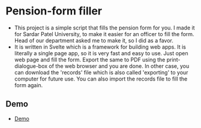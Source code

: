 # Pension-form filler

- This project is a simple script that fills the pension form for you. I made it for Sardar Patel University, to make it easier for an officer to fill the form. Head of our department asked me to make it, so I did as a favor.
- It is written in Svelte which is a framework for building web apps. It is literally a single page app, so it is very fast and easy to use. Just open web page and fill the form. Export the same to PDF using the print-dialogue-box of the web browser and you are done. In other case, you can download the 'records' file which is also called 'exporting' to your computer for future use. You can also import the records file to fill the form again.

## Demo

- [Demo](https://pension-form.netlify.app/)
